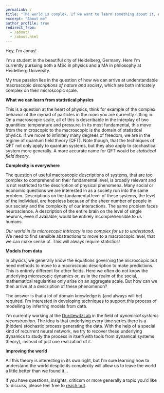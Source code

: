 ```yaml
---
permalink: /
title: "The world is complex. If we want to learn something about it, we need to use statistics"
excerpt: "About me"
author_profile: true
redirect_from: 
  - /about/
  - /about.html
---
```


Hey, I'm Jonas! 

I'm a student in the beautiful city of Heidelberg, Germany. Here I'm currently pursuing both a MSc in physics and a MA in philosophy at Heidelberg University.

My true passion lies in the question of how we can arrive at understandable macroscopic *descriptions of nature and society*, which are both intricately complex on their microscopic scale. 

**What we can learn from statistical physics**

This is a question at the heart of physics, think for example of the complex behavior of the myriad of particles in the room you are currently sitting in. On a macroscopic scale, all of this is describable in the interplay of two quantities: temperature and pressure. In its most fundamental, this move from the microscopic to the macroscopic is the domain of statistical physics. If we move to infinitely many degrees of freedom, we are in the regime of quantum field theory (QFT). Note though, that the techniques of QFT not only apply to quantum systems, but they also apply to stochastical system more generally. A more accurate name for QFT would be *statistical field theory*.

**Complexity is everywhere**

The question of useful macroscopic descriptions of systems, that are too complex to comprehend on their fundamental level, is broadly relevant and is not restricted to the description of physical phenomena. Many social or economic questions we are interested in as a society run into the same problem. Descriptions on the fundamental level of these systems, the level of the individual, are hopeless because of the sheer number of people in our society and the complexity of our interactions. The same problem faces neuroscience. A description of the entire brain on the level of single neurons, even if available, would be entirely incomprehensible to us humans. 

*Our world in its microscopic intricacy is too complex for us to understand*. We need to find sensible abstractions to move to a macroscopic level, that we can make sense of. This will always require statistics!

**Models from data**

In physics, we generally know the equations governing the microscopic but need methods to move to a macroscopic description to make predictions. This is entirely different for other fields. Here we often do not know the underlying microscopic dynamics or, as in the realm of the social, mathematical regularities only arise on an aggregate scale. But how can we then arrive at a description of these phenomenon?

The answer is that a lot of domain knowledge is (and always will be) required. I'm interested in developing techniques to support this process of modelling by inferring models from data.

I'm currently working at the [DurstewitzLab](https://durstewitzlab.github.io) in the field of *dynamical systems reconstruction*. The idea is that underlying every time series there is a (hidden) stochastic process generating the data. With the help of a special kind of recurrent neural network, we try to recover these underlying dynamics to  study the process in itself(with tools from dynamical systems theory), instead of just one realization of it.

**Improving the world**

All this theory is interesting in its own right, but I'm sure learning how to understand the world despite its complexity will allow us to leave the world a little better than we found it... 

If you have questions, insights, criticsm or more generally a topic you'd like to discuss, please feel free to [reach out](jonas.mikhaeil@zi-mannheim.de).

 

